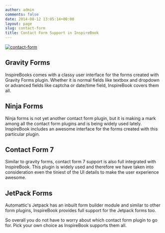 ```yaml
---
author: admin
comments: false
date: 2014-08-12 13:05:14+00:00
layout: page
slug: contact-form
title: Contact Form Support in InspireBook
---
```


[![contact-form](https://rtcamp.com/wp-content/uploads/2014/02/contact-form.png)](https://rtcamp.com/wp-content/uploads/2014/02/contact-form.png)


## Gravity Forms


InspireBooks comes with a classy user interface for the forms created with Gravity Forms plugin. Whether it is normal fields like textbox and dropdown or advanced fields like captcha or date/time field, InspireBook covers them all.


## Ninja Forms


Ninja forms is not yet another contact form plugin, but it is making a mark among all the contact form plugins and is being widely used lately. InspireBook includes an awesome interface for the forms created with this particular plugin.


## Contact Form 7


Similar to gravity forms, contact form 7 support is also full integrated with InspireBook. This plugin is widely used and therefore we have taken into consideration even the tiniest of the UI details to make the user experience awesome.


## JetPack Forms


Automattic's Jetpack has an inbuilt form builder module and similar to other form plugins, InspireBook provides full support for the Jetpack forms too.

So overall you do not have to worry about which contact form plugin to go for. Pick your own choice as InspireBook supports them all.
